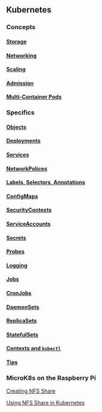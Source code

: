 ## Kubernetes

### Concepts

#### [Storage](./concepts/Storage.md)

#### [Networking](./concepts/Networking.md)

#### [Scaling](./concepts/Scaling.md)

#### [Admission](./concepts/Admission.md)

#### [Multi-Container Pods](./concepts/Multi-Container%20Pods.md)

### Specifics

#### [Objects](./specifics/Objects.md)

#### [Deployments](./specifics/Deployments.md)

#### [Services](./specifics/Services.md)

#### [NetworkPolices](./specifics/NetworkPolices.md)

#### [Labels, Selectors, Annotations](./specifics/Labels%2C%20Selectors%2C%20Annotations.md)

#### [ConfigMaps](./specifics/ConfigMaps.md)

#### [SecurityContexts](./specifics/SecurityContexts.md)

#### [ServiceAccounts](./specifics/ServiceAccounts.md)

#### [Secrets](./specifics/Secrets.md)

#### [Probes](./specifics/Probes.md)

#### [Logging](./specifics/Logging.md)

#### [Jobs](./specifics/Jobs.md)

#### [CronJobs](./specifics/CronJobs.md)

#### [DaemonSets](./specifics/DaemonSets.md)

#### [ReplicaSets](./specifics/ReplicaSets.md)

#### [StatefulSets](./specifics/StatefulSets.md)

#### [Contexts and `kubectl`](./specifics/Contexts.md)

#### [Tips](./specifics/Tips.md)

### MicroK8s on the Raspberry Pi

[Creating NFS Share](./microk8s/nfs/Create.md)

[Using NFS Share in Kubernetes](MicroK8s/nfs/Add.md)
